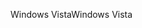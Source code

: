 <span data-ttu-id="02482-101">Windows Vista</span><span class="sxs-lookup"><span data-stu-id="02482-101">Windows Vista</span></span>